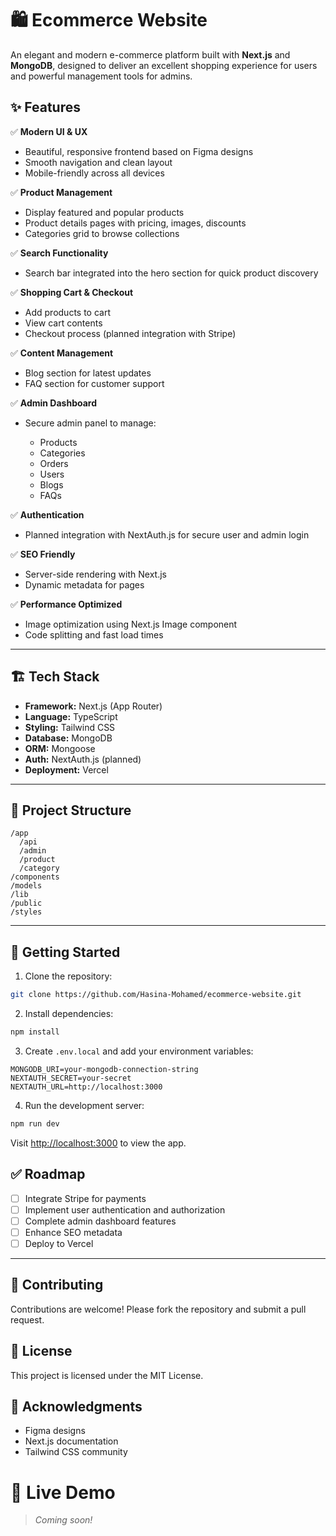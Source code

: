 
# 🛍️ **Ecommerce Website**

An elegant and modern e-commerce platform built with **Next.js** and **MongoDB**, designed to deliver an excellent shopping experience for users and powerful management tools for admins.



## ✨ **Features**

✅ **Modern UI & UX**

* Beautiful, responsive frontend based on Figma designs
* Smooth navigation and clean layout
* Mobile-friendly across all devices

✅ **Product Management**

* Display featured and popular products
* Product details pages with pricing, images, discounts
* Categories grid to browse collections

✅ **Search Functionality**

* Search bar integrated into the hero section for quick product discovery

✅ **Shopping Cart & Checkout**

* Add products to cart
* View cart contents
* Checkout process (planned integration with Stripe)

✅ **Content Management**

* Blog section for latest updates
* FAQ section for customer support

✅ **Admin Dashboard**

* Secure admin panel to manage:

  * Products
  * Categories
  * Orders
  * Users
  * Blogs
  * FAQs

✅ **Authentication**

* Planned integration with NextAuth.js for secure user and admin login

✅ **SEO Friendly**

* Server-side rendering with Next.js
* Dynamic metadata for pages

✅ **Performance Optimized**

* Image optimization using Next.js Image component
* Code splitting and fast load times

---

## 🏗️ **Tech Stack**

* **Framework:** Next.js (App Router)
* **Language:** TypeScript
* **Styling:** Tailwind CSS
* **Database:** MongoDB
* **ORM:** Mongoose
* **Auth:** NextAuth.js (planned)
* **Deployment:** Vercel

---

## 📁 **Project Structure**

```
/app
  /api
  /admin
  /product
  /category
/components
/models
/lib
/public
/styles
```

---

## 🚀 **Getting Started**

1. Clone the repository:

```bash
git clone https://github.com/Hasina-Mohamed/ecommerce-website.git
```

2. Install dependencies:

```bash
npm install
```

3. Create `.env.local` and add your environment variables:

```
MONGODB_URI=your-mongodb-connection-string
NEXTAUTH_SECRET=your-secret
NEXTAUTH_URL=http://localhost:3000
```

4. Run the development server:

```bash
npm run dev
```

Visit [http://localhost:3000](http://localhost:3000) to view the app.



## ✅ **Roadmap**

* [ ] Integrate Stripe for payments
* [ ] Implement user authentication and authorization
* [ ] Complete admin dashboard features
* [ ] Enhance SEO metadata
* [ ] Deploy to Vercel

---

## 🤝 **Contributing**

Contributions are welcome! Please fork the repository and submit a pull request.



## 📄 **License**

This project is licensed under the MIT License.



## 🙌 **Acknowledgments**

* Figma designs
* Next.js documentation
* Tailwind CSS community


# 🚀 **Live Demo**

> *Coming soon!*


